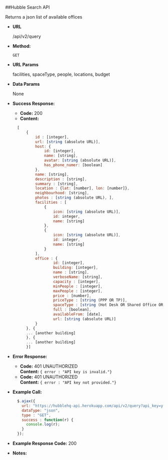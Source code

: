 ##Hubble Search API

Returns a json list of available offices

* **URL**

    /api/v2/query

* **Method:**

    `GET`

* **URL Params**

    facilities, spaceType, people, locations, budget

* **Data Params**

    None

* **Success Response:**
    * **Code:** 200 <br />
    * **Content:**
  ```javascript
    [
        {
            id : [integer],
            url: [string (absolute URL)],
            host: {
                id: [integer],
                name: [string],
                avatar: [string (absolute URL)],
                has_phone_numer: [boolean]
            },
            name: [string],
            description : [string],
            summary : [string],
            location : {lat: [number], lon: [number]},
            neighbourhood: [string],
            photos : [string (absolute URL), ],
            facilities : [
                {
                    icon: [string (absolute URL)],
                    id: integer,
                    name: [string]
                },
                {
                    icon: [string (absolute URL)],
                    id: integer,
                    name: [string]
                }
            ],
            office : {
                    id: [integer],
                    building: [integer],
                    name : [string],
                    verboseName: [string],
                    capacity : [integer],
                    minPeople : [integer],
                    maxPeople : [integer],
                    price : [number],
                    priceType : [string (PPP OR TP)],
                    spaceType : [string (Hot Desk OR Shared Office OR Private Office)],
                    full : [boolean],
                    availableFrom: [date],
                    url: [string (absolute URL)]
            }
        }, {
        ... [another building]
        }, {
        ... [another building]
        }]
  ```

* **Error Response:**

  * **Code:** 401 UNAUTHORIZED <br />
    **Content:** `{ error : "API key is invalid."}`
  * **Code:** 401 UNAUTHORIZED <br />
    **Content:** `{ error : "API key not provided."}`

* **Example Call:**

  ```javascript
    $.ajax({
      url: "https://hubblehq-api.herokuapp.com/api/v2/query?api_key=your_api_key&budget=small&people=1&locations=shoreditch,clerkenwell&spaceType=Shared%20Office&facilities=Wi-fi",
      dataType: "json",
      type : "GET",
      success : function(r) {
        console.log(r);
      }
    });
  ```
* **Example Response Code:** 200 <br />

* **Notes:**
